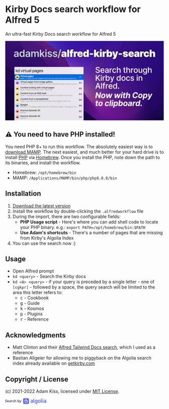 # Kirby Docs search workflow for Alfred 5

An ultra-fast Kirby Docs search workflow for Alfred 5

![Screenshot](screenshot.jpg)

## ⚠️ You need to have PHP installed!

You need PHP 8+ to run this workflow. The absolutely easiest way is to [download MAMP](https://www.mamp.info/en/downloads/). The next easiest, and much better for your hard drive is to install [PHP](https://formulae.brew.sh/formula/php) via [Homebrew](https://brew.sh). Once you install the PHP, note down the path to its binaries, and install the workflow.

- Homebrew: `/opt/homebrew/bin`
- MAMP: `/Applications/MAMP/bin/php/php8.0.8/bin`

## Installation

1. [Download the latest version](https://github.com/adamkiss/alfred-kirby-search/releases)
2. Install the workflow by double-clicking the `.alfredworkflow` file
3. During the import, there are two configurable fields:
	- **PHP Usage script** - Here's where you can add shell code to locate your PHP binary. e.g.: `export PATH=/opt/homebrew/bin:$PATH`
	- **Use Adam's shortcuts** - There's a number of pages that are missing from Kirby's Algolia Index
4. You can use the search now :)

## Usage

- Open Alfred prompt
- `kd <query>` - Search the Kirby docs
- `kd <A> <query>` - if your query is preceded by a single letter - one of `[cgkpr]` - followed by a space, the query search will be limited to the area this letter refers to:
	- <kbd>c</kbd> - Cookbook
	- <kbd>g</kbd> - Guide
	- <kbd>k</kbd> - Kosmos
	- <kbd>p</kbd> - Plugins
	- <kbd>r</kbd> - Reference

## Acknowledgments

- Matt Clinton and their [Alfred Tailwind Docs search](https://github.com/clnt/alfred-tailwindcss-docs), which I used as a reference
- Bastian Allgeier for allowing me to piggyback on the Algolia search index already available on [getkirby.com](https://getkirby.com)

## Copyright / License

(c) 2021-2022 Adam Kiss, licensed under [MIT License](https://github.com/adamkiss/alfred-kirby-search/blob/main/LICENSE).

![Search by Algolia](algolia.png)
